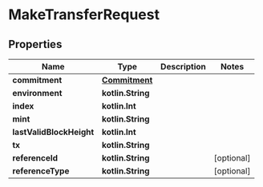 
# MakeTransferRequest

## Properties
Name | Type | Description | Notes
------------ | ------------- | ------------- | -------------
**commitment** | [**Commitment**](Commitment.md) |  | 
**environment** | **kotlin.String** |  | 
**index** | **kotlin.Int** |  | 
**mint** | **kotlin.String** |  | 
**lastValidBlockHeight** | **kotlin.Int** |  | 
**tx** | **kotlin.String** |  | 
**referenceId** | **kotlin.String** |  |  [optional]
**referenceType** | **kotlin.String** |  |  [optional]



